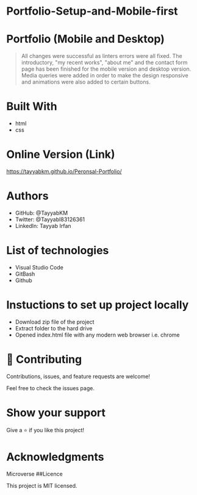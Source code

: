 # Portfolio-Setup-and-Mobile-first

# Portfolio (Mobile and Desktop)
>  All changes were successful as linters errors were all fixed. The introductory, "my recent works", "about me" and the contact form page has been finished for the mobile version and desktop version. Media queries were added in order to make the design responsive and animations were also added to certain buttons.
# Built With
- html
- css

# Online Version (Link)
https://tayyabkm.github.io/Peronsal-Portfolio/


# Authors
- GitHub: @TayyabKM
- Twitter: @TayyabI83126361
- LinkedIn: Tayyab Irfan
# List of technologies
- Visual Studio Code
- GitBash
- Github
# Instuctions to set up project locally
- Download zip file of the project
- Extract folder to the hard drive
- Opened index.html file with any modern web browser i.e. chrome
# 🤝 Contributing
Contributions, issues, and feature requests are welcome!

Feel free to check the issues page.

# Show your support
Give a ⭐️ if you like this project!

# Acknowledgments
Microverse
##Licence

This project is MIT licensed.
